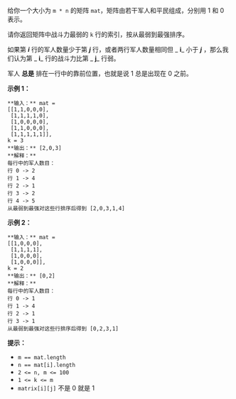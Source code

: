 给你一个大小为 `m * n` 的矩阵 `mat`，矩阵由若干军人和平民组成，分别用 1 和 0 表示。

请你返回矩阵中战斗力最弱的 `k` 行的索引，按从最弱到最强排序。

如果第 _**i**_ 行的军人数量少于第 _**j**_ 行，或者两行军人数量相同但 _ **i**_ 小于 _**j**_ ，那么我们认为第 _
**i**_ 行的战斗力比第 _ **j**_ 行弱。

军人 **总是** 排在一行中的靠前位置，也就是说 1 总是出现在 0 之前。

**示例 1：**

    
    
    **输入：** mat = 
    [[1,1,0,0,0],
     [1,1,1,1,0],
     [1,0,0,0,0],
     [1,1,0,0,0],
     [1,1,1,1,1]], 
    k = 3
    **输出：** [2,0,3]
    **解释：**
    每行中的军人数目：
    行 0 -> 2 
    行 1 -> 4 
    行 2 -> 1 
    行 3 -> 2 
    行 4 -> 5 
    从最弱到最强对这些行排序后得到 [2,0,3,1,4]
    

**示例 2：**

    
    
    **输入：** mat = 
    [[1,0,0,0],
     [1,1,1,1],
     [1,0,0,0],
     [1,0,0,0]], 
    k = 2
    **输出：** [0,2]
    **解释：** 
    每行中的军人数目：
    行 0 -> 1 
    行 1 -> 4 
    行 2 -> 1 
    行 3 -> 1 
    从最弱到最强对这些行排序后得到 [0,2,3,1]
    

**提示：**

  * `m == mat.length`
  * `n == mat[i].length`
  * `2 <= n, m <= 100`
  * `1 <= k <= m`
  * `matrix[i][j]` 不是 0 就是 1

